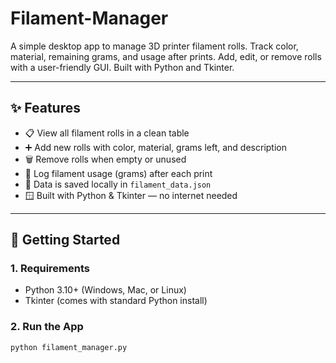 # Filament-Manager
A simple desktop app to manage 3D printer filament rolls. Track color, material, remaining grams, and usage after prints. Add, edit, or remove rolls with a user-friendly GUI. Built with Python and Tkinter.


---

## ✨ Features

- 📋 View all filament rolls in a clean table
- ➕ Add new rolls with color, material, grams left, and description
- 🗑️ Remove rolls when empty or unused
- 🎯 Log filament usage (grams) after each print
- 💾 Data is saved locally in `filament_data.json`
- 🪟 Built with Python & Tkinter — no internet needed

---

## 🚀 Getting Started

### 1. Requirements
- Python 3.10+ (Windows, Mac, or Linux)
- Tkinter (comes with standard Python install)

### 2. Run the App
```bash
python filament_manager.py

